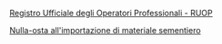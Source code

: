 [Registro Ufficiale degli Operatori Professionali - RUOP]({{site.baseurl}}/schede/ruop/index.html)


[Nulla-osta all'importazione di materiale sementiero]({{site.baseurl}}/schede/nullaostaimport/index.html)
